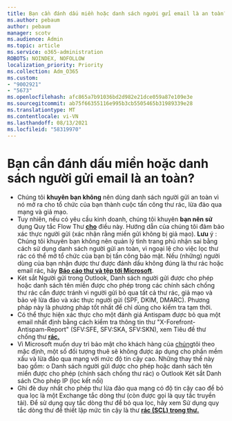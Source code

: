 ```yaml
---
title: Bạn cần đánh dấu miền hoặc danh sách người gửi email là an toàn?
ms.author: pebaum
author: pebaum
manager: scotv
ms.audience: Admin
ms.topic: article
ms.service: o365-administration
ROBOTS: NOINDEX, NOFOLLOW
localization_priority: Priority
ms.collection: Adm_O365
ms.custom:
- "9002921"
- "5673"
ms.openlocfilehash: afc865a7b91036bd2d982e21dce059a87e109e3e
ms.sourcegitcommit: ab75f66355116e995b3cb5505465b31989339e28
ms.translationtype: MT
ms.contentlocale: vi-VN
ms.lasthandoff: 08/13/2021
ms.locfileid: "58319970"
---
```

# <a name="need-to-mark-a-domain-or-email-sender-safe"></a>Bạn cần đánh dấu miền hoặc danh sách người gửi email là an toàn?

- Chúng tôi **khuyên bạn không** nên dùng danh sách người gửi an toàn vì nó mở ra cho tổ chức của bạn thành cuộc tấn công thư rác, lừa đảo qua mạng và giả mạo.
- Tuy nhiên, nếu có yêu cầu kinh doanh, chúng tôi khuyên **bạn nên sử** dụng Quy tắc Flow Thư **[cho](https://docs.microsoft.com/microsoft-365/security/office-365-security/create-safe-sender-lists-in-office-365?view=o365-worldwide#recommended-use-mail-flow-rules)** điều này. Hướng dẫn của chúng tôi đảm bảo xác thực người gửi (xác nhận rằng miền gửi không bị giả mạo). 
    **Lưu** ý : Chúng tôi khuyên bạn không nên quản lý tình trang phủ nhận sai bằng cách sử dụng danh sách người gửi an toàn, vì ngoại lệ cho việc lọc thư rác có thể mở tổ chức của bạn bị tấn công bảo mật. Nếu (những) người dùng của bạn nhận được thư được đánh dấu không đúng là thư rác hoặc email rác, hãy **[Báo cáo thư và tệp tới Microsoft](https://protection.office.com/reportsubmission)**.
- Két sắt Người gửi trong Outlook, Danh sách người gửi được cho phép  hoặc danh sách tên miền được cho phép trong các chính sách chống thư rác cần được tránh vì người gửi bỏ qua tất cả thư rác, giả mạo và bảo vệ lừa đảo và xác thực người gửi (SPF, DKIM, DMARC). Phương pháp này là phương pháp tốt nhất để chỉ dùng cho kiểm tra tạm thời.
- Có thể thực hiện xác thực cho một đánh giá Antispam được bỏ qua một email nhất định bằng cách kiểm tra thông tin thư "X-Forefront-Antispam-Report" (SFV:SFE, SFV:SKA, SFV:SKN), xem Tiêu đề thư chống thư **[rác.](https://docs.microsoft.com/microsoft-365/security/office-365-security/anti-spam-message-headers)**
- Vì Microsoft muốn duy trì bảo mật cho khách hàng của [chúng](https://docs.microsoft.com/microsoft-365/security/office-365-security/secure-by-default#exceptions)tôi theo mặc định, một số đối tượng thuê sẽ không được áp dụng cho phần mềm xấu và lừa đảo qua mạng với mức độ tin cậy cao. Những thay thế này bao gồm: o Danh sách người gửi được cho phép hoặc danh sách tên miền được cho phép (chính sách chống thư rác) o Outlook Két sắt Danh sách Cho phép IP (lọc kết nối) 
- Ghi đè duy nhất cho phép thư lừa đảo qua mạng có độ tin cậy cao để bỏ qua lọc là một Exchange tắc dòng thư (còn được gọi là quy tắc truyền tải). Để sử dụng quy tắc dòng thư để bỏ qua lọc, hãy xem Sử dụng quy tắc dòng thư để thiết lập mức tin cậy là thư **[rác (SCL) trong thư.](https://docs.microsoft.com/microsoft-365/security/office-365-security/use-mail-flow-rules-to-set-the-spam-confidence-level-scl-in-messages)**